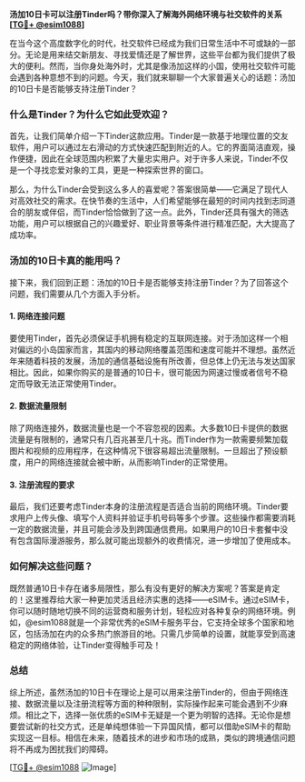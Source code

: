 **汤加10日卡可以注册Tinder吗？带你深入了解海外网络环境与社交软件的关系[[TG💪+ @esim1088](https://t.me/s/esim1088)]**

在当今这个高度数字化的时代，社交软件已经成为我们日常生活中不可或缺的一部分。无论是用来结交新朋友、寻找爱情还是了解世界，这些平台都为我们提供了极大的便利。然而，当你身处海外时，尤其是像汤加这样的小国，使用社交软件可能会遇到各种意想不到的问题。今天，我们就来聊聊一个大家普遍关心的话题：汤加的10日卡是否能够支持注册Tinder？

### 什么是Tinder？为什么它如此受欢迎？

首先，让我们简单介绍一下Tinder这款应用。Tinder是一款基于地理位置的交友软件，用户可以通过左右滑动的方式快速匹配到附近的人。它的界面简洁直观，操作便捷，因此在全球范围内积累了大量忠实用户。对于许多人来说，Tinder不仅是一个寻找恋爱对象的工具，更是一种探索世界的窗口。

那么，为什么Tinder会受到这么多人的喜爱呢？答案很简单——它满足了现代人对高效社交的需求。在快节奏的生活中，人们希望能够在最短的时间内找到志同道合的朋友或伴侣，而Tinder恰恰做到了这一点。此外，Tinder还具有强大的筛选功能，用户可以根据自己的兴趣爱好、职业背景等条件进行精准匹配，大大提高了成功率。

### 汤加的10日卡真的能用吗？

接下来，我们回到正题：汤加的10日卡是否能够支持注册Tinder？为了回答这个问题，我们需要从几个方面入手分析。

#### 1. 网络连接问题

要使用Tinder，首先必须保证手机拥有稳定的互联网连接。对于汤加这样一个相对偏远的小岛国家而言，其国内的移动网络覆盖范围和速度可能并不理想。虽然近年来随着科技的发展，汤加的通信基础设施有所改善，但总体上仍无法与发达国家相比。因此，如果你购买的是普通的10日卡，很可能因为网速过慢或者信号不稳定而导致无法正常使用Tinder。

#### 2. 数据流量限制

除了网络连接外，数据流量也是一个不容忽视的因素。大多数10日卡提供的数据流量是有限制的，通常只有几百兆甚至几十兆。而Tinder作为一款需要频繁加载图片和视频的应用程序，在这种情况下很容易超出流量限制。一旦超出了预设额度，用户的网络连接就会被中断，从而影响Tinder的正常使用。

#### 3. 注册流程的要求

最后，我们还要考虑Tinder本身的注册流程是否适合当前的网络环境。Tinder要求用户上传头像、填写个人资料并验证手机号码等多个步骤。这些操作都需要消耗一定的数据流量，并且可能会涉及到跨国通信费用。如果用户的10日卡套餐中没有包含国际漫游服务，那么就可能出现额外的收费情况，进一步增加了使用成本。

### 如何解决这些问题？

既然普通10日卡存在诸多局限性，那么有没有更好的解决方案呢？答案是肯定的！这里推荐给大家一种更加灵活且经济实惠的选择——eSIM卡。通过eSIM卡，你可以随时随地切换不同的运营商和服务计划，轻松应对各种复杂的网络环境。例如，@esim1088就是一个非常优秀的eSIM卡服务平台，它支持全球多个国家和地区，包括汤加在内的众多热门旅游目的地。只需几步简单的设置，就能享受到高速稳定的网络体验，让Tinder变得触手可及！

### 总结

综上所述，虽然汤加的10日卡在理论上是可以用来注册Tinder的，但由于网络连接、数据流量以及注册流程等方面的种种限制，实际操作起来可能会遇到不少麻烦。相比之下，选择一张优质的eSIM卡无疑是一个更为明智的选择。无论你是想要尝试新的社交方式，还是单纯想体验一下异国风情，都可以借助eSIM卡的帮助实现这一目标。相信在未来，随着技术的进步和市场的成熟，类似的跨境通信问题将不再成为困扰我们的障碍。

[[TG💪+ @esim1088](https://t.me/s/esim1088) ![Image](https://i.postimg.cc/4NQfJmqS/Snipaste-2025-05-13-00-14-12.png)]